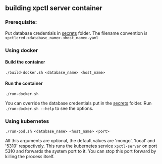 ## building xpctl server container

### Prerequisite:

Put database credentials in [secrets](secrets) folder. The filename convention is `xpctlcred-<database_name>-<host_name>.yaml` 


### Using docker

#### Build the container

```
./build-docker.sh <database_name> <host_name>
```
#### Run the container

```
./run-docker.sh
```

You can override the database credentials put in the [secrets](secrets) folder. Run `./run-docker.sh --help` to see the options.

### Using kubernetes

```
./run-pod.sh <database_name> <host_name> <port> 
```

All this arguments are optional, the default values are 'mongo', 'local' and '5310' respectively. This runs the kubernetes service `xpctl-server` on port 5310 and forwards the system port to it. You can stop this port forward by killing the process itself.